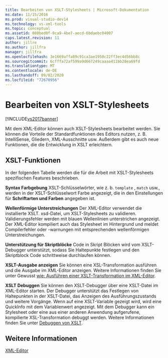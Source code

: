 ```yaml
---
title: Bearbeiten von XSLT-Stylesheets | Microsoft-Dokumentation
ms.date: 11/15/2016
ms.prod: visual-studio-dev14
ms.technology: vs-xml-tools
ms.topic: conceptual
ms.assetid: 080bed0f-0ca9-4be7-aecd-6bdaebc04007
caps.latest.revision: 11
author: jillre
ms.author: jillfra
manager: jillfra
ms.openlocfilehash: 3e1669affa89c91ca3ae1958c22ff3ec4d56bb8c
ms.sourcegitcommit: 6cfffa72af599a9d667249caaaa411bb28ea69fd
ms.translationtype: MT
ms.contentlocale: de-DE
ms.lasthandoff: 09/02/2020
ms.locfileid: "72670956"
---
```

# <a name="editing-xslt-style-sheets"></a>Bearbeiten von XSLT-Stylesheets
[!INCLUDE[vs2017banner](../includes/vs2017banner.md)]

Mit dem XML-Editor können auch XSLT-Stylesheets bearbeitet werden. Sie können die Vorteile der Standardfunktionen des Editors nutzen, z. B. IntelliSense, Gliedern, XML-Ausschnitte usw. Außerdem gibt es auch neue Funktionen, die die Entwicklung in XSLT erleichtern.

## <a name="xslt-features"></a>XSLT-Funktionen
 In der folgenden Tabelle werden die für die Arbeit mit XSLT-Stylesheets spezifischen Features beschrieben.

 **Syntax Farbgebung** XSLT-Schlüsselwörter, wie z. b. `template` , `match` usw., werden in der XSLT-Schlüsselwort Farbe angezeigt, die in den Einstellungen für **Schriftarten und Farben** angegeben ist.

 **Wellenförmige Unterstreichungen** Der XML-Editor verwendet die installierte XSLT. xsd-Datei, um XSLT-Stylesheets zu validieren. Validierungsfehler werden mit blauen Wellenlinien unterstrichen angezeigt. Der XML-Editor kompiliert auch das Stylesheet im Hintergrund und meldet Compilerfehler oder -warnungen mit entsprechenden wellenförmigen Unterstreichungen.

 **Unterstützung für Skriptblöcke** Code in Skript Blöcken wird vom XSLT-Debugger unterstützt, sodass Sie Haltepunkte festlegen und den Skriptblock Code schrittweise durchlaufen können.

 **XSLT-Ausgabe anzeigen** Sie können eine XSL-Transformation ausführen und die Ausgabe im XML-Editor anzeigen. Weitere Informationen finden Sie unter Gewusst [wie: Ausführen einer XSLT-Transformation im XML-Editor](../xml-tools/how-to-execute-an-xslt-transformation-from-the-xml-editor.md).

 **XSLT Debuggen** Sie können den XSLT-Debugger über eine XSLT-Datei im XML-Editor starten. Der Debugger unterstützt das Festlegen von Haltepunkten in der XSLT-Datei, das Anzeigen des Ausführungszustands und weitere Vorgänge. Wenn auf eine XSLT-Variable gezeigt wird, wird eine QuickInfo mit dem Variablenwert angezeigt. Mit dem Debugger kann ein Stylesheet oder eine aus einer anderen Anwendung aufgerufene, kompilierte XSL-Transformation debuggt werden. Weitere Informationen finden Sie unter [Debuggen von XSLT](../xml-tools/debugging-xslt.md).

## <a name="see-also"></a>Weitere Informationen
 [XML-Editor](../xml-tools/xml-editor.md)
